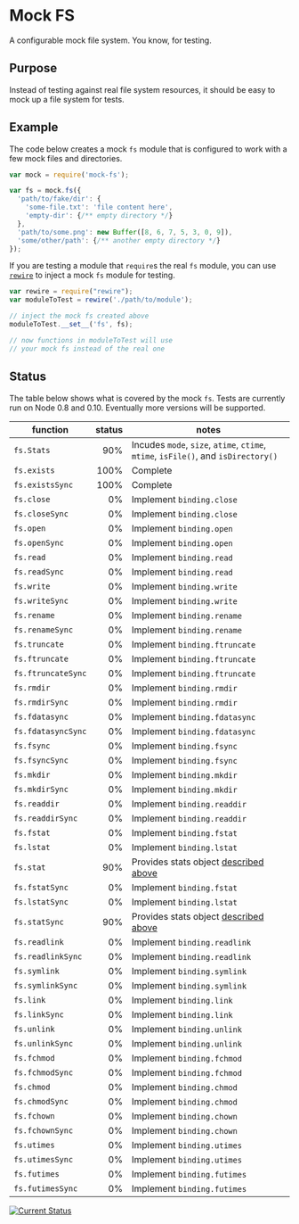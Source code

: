 # Mock FS

A configurable mock file system.  You know, for testing.

## Purpose

Instead of testing against real file system resources, it should be easy to mock up a file system for tests.

## Example

The code below creates a mock `fs` module that is configured to work with a few mock files and directories.

```js
var mock = require('mock-fs');

var fs = mock.fs({
  'path/to/fake/dir': {
    'some-file.txt': 'file content here',
    'empty-dir': {/** empty directory */}
  },
  'path/to/some.png': new Buffer([8, 6, 7, 5, 3, 0, 9]),
  'some/other/path': {/** another empty directory */}
});
```

If you are testing a module that `require`s the real `fs` module, you can use [`rewire`](https://npmjs.org/package/rewire) to inject a mock `fs` module for testing.

```js
var rewire = require("rewire");
var moduleToTest = rewire('./path/to/module');

// inject the mock fs created above
moduleToTest.__set__('fs', fs);

// now functions in moduleToTest will use
// your mock fs instead of the real one
```

## Status

The table below shows what is covered by the mock `fs`.  Tests are currently run on Node 0.8 and 0.10.  Eventually more versions will be supported.

| function        | status | notes |
|-----------------|-------:|-------|
| `fs.Stats`         |    90% | <a name='Stats'></a>Incudes `mode`, `size`, `atime`, `ctime`, `mtime`, `isFile()`, and `isDirectory()` |
| `fs.exists`        |   100% | Complete |
| `fs.existsSync`    |   100% | Complete |
| `fs.close`         |     0% | Implement `binding.close` |
| `fs.closeSync`     |     0% | Implement `binding.close` |
| `fs.open`          |     0% | Implement `binding.open` |
| `fs.openSync`      |     0% | Implement `binding.open` |
| `fs.read`          |     0% | Implement `binding.read` |
| `fs.readSync`      |     0% | Implement `binding.read` |
| `fs.write`         |     0% | Implement `binding.write` |
| `fs.writeSync`     |     0% | Implement `binding.write` |
| `fs.rename`        |     0% | Implement `binding.rename` |
| `fs.renameSync`    |     0% | Implement `binding.rename` |
| `fs.truncate`      |     0% | Implement `binding.ftruncate` |
| `fs.ftruncate`     |     0% | Implement `binding.ftruncate` |
| `fs.ftruncateSync` |     0% | Implement `binding.ftruncate` |
| `fs.rmdir`         |     0% | Implement `binding.rmdir` |
| `fs.rmdirSync`     |     0% | Implement `binding.rmdir` |
| `fs.fdatasync`     |     0% | Implement `binding.fdatasync` |
| `fs.fdatasyncSync` |     0% | Implement `binding.fdatasync` |
| `fs.fsync`         |     0% | Implement `binding.fsync` |
| `fs.fsyncSync`     |     0% | Implement `binding.fsync` |
| `fs.mkdir`         |     0% | Implement `binding.mkdir` |
| `fs.mkdirSync`     |     0% | Implement `binding.mkdir` |
| `fs.readdir`       |     0% | Implement `binding.readdir` |
| `fs.readdirSync`   |     0% | Implement `binding.readdir` |
| `fs.fstat`         |     0% | Implement `binding.fstat` |
| `fs.lstat`         |     0% | Implement `binding.lstat` |
| `fs.stat`          |    90% | Provides stats object [described above](#Stats) |
| `fs.fstatSync`     |     0% | Implement `binding.fstat` |
| `fs.lstatSync`     |     0% | Implement `binding.lstat` |
| `fs.statSync`      |    90% | Provides stats object [described above](#Stats) |
| `fs.readlink`      |     0% | Implement `binding.readlink` |
| `fs.readlinkSync`  |     0% | Implement `binding.readlink` |
| `fs.symlink`       |     0% | Implement `binding.symlink` |
| `fs.symlinkSync`   |     0% | Implement `binding.symlink` |
| `fs.link`          |     0% | Implement `binding.link` |
| `fs.linkSync`      |     0% | Implement `binding.link` |
| `fs.unlink`        |     0% | Implement `binding.unlink` |
| `fs.unlinkSync`    |     0% | Implement `binding.unlink` |
| `fs.fchmod`        |     0% | Implement `binding.fchmod` |
| `fs.fchmodSync`    |     0% | Implement `binding.fchmod` |
| `fs.chmod`         |     0% | Implement `binding.chmod` |
| `fs.chmodSync`     |     0% | Implement `binding.chmod` |
| `fs.fchown`        |     0% | Implement `binding.chown` |
| `fs.fchownSync`    |     0% | Implement `binding.chown` |
| `fs.utimes`        |     0% | Implement `binding.utimes` |
| `fs.utimesSync`    |     0% | Implement `binding.utimes` |
| `fs.futimes`       |     0% | Implement `binding.futimes` |
| `fs.futimesSync`   |     0% | Implement `binding.futimes` |

[![Current Status](https://secure.travis-ci.org/tschaub/mock-fs.png?branch=master)](https://travis-ci.org/tschaub/mock-fs)
